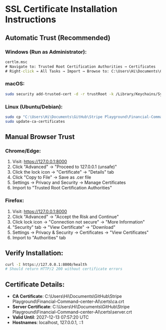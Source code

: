 
# SSL Certificate Installation Instructions

## Automatic Trust (Recommended)

### Windows (Run as Administrator):
```cmd
certlm.msc
# Navigate to: Trusted Root Certification Authorities → Certificates
# Right-click → All Tasks → Import → Browse to: C:\Users\Hi\Documents\GitHub\Stripe Playground\Financial-Command-center-AI\certs\ca.crt
```

### macOS:
```bash
sudo security add-trusted-cert -d -r trustRoot -k /Library/Keychains/System.keychain "C:\Users\Hi\Documents\GitHub\Stripe Playground\Financial-Command-center-AI\certs\ca.crt"
```

### Linux (Ubuntu/Debian):
```bash
sudo cp "C:\Users\Hi\Documents\GitHub\Stripe Playground\Financial-Command-center-AI\certs\ca.crt" /usr/local/share/ca-certificates/financial-command-center-ca.crt
sudo update-ca-certificates
```

## Manual Browser Trust

### Chrome/Edge:
1. Visit: https://127.0.0.1:8000
2. Click "Advanced" → "Proceed to 127.0.0.1 (unsafe)"
3. Click the lock icon → "Certificate" → "Details" tab
4. Click "Copy to File" → Save as .cer file
5. Settings → Privacy and Security → Manage Certificates
6. Import to "Trusted Root Certification Authorities"

### Firefox:
1. Visit: https://127.0.0.1:8000
2. Click "Advanced" → "Accept the Risk and Continue"
3. Click lock icon → "Connection not secure" → "More Information"
4. "Security" tab → "View Certificate" → "Download"
5. Settings → Privacy & Security → Certificates → "View Certificates"
6. Import to "Authorities" tab

## Verify Installation:
```bash
curl -I https://127.0.0.1:8000/health
# Should return HTTP/2 200 without certificate errors
```

## Certificate Details:
- **CA Certificate**: C:\Users\Hi\Documents\GitHub\Stripe Playground\Financial-Command-center-AI\certs\ca.crt
- **Server Certificate**: C:\Users\Hi\Documents\GitHub\Stripe Playground\Financial-Command-center-AI\certs\server.crt
- **Valid Until**: 2027-12-13 07:57:20 UTC
- **Hostnames**: localhost, 127.0.0.1, ::1
